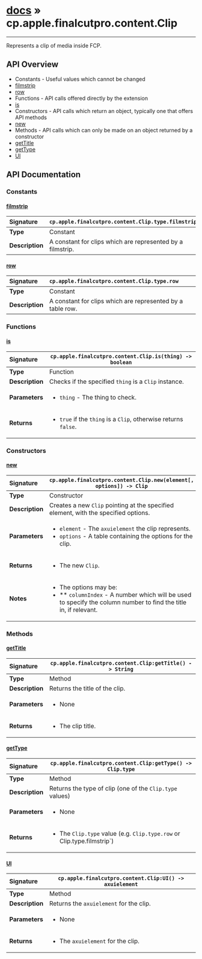 # [docs](index.md) » cp.apple.finalcutpro.content.Clip
---

Represents a clip of media inside FCP.

## API Overview
* Constants - Useful values which cannot be changed
 * [filmstrip](#filmstrip)
 * [row](#row)
* Functions - API calls offered directly by the extension
 * [is](#is)
* Constructors - API calls which return an object, typically one that offers API methods
 * [new](#new)
* Methods - API calls which can only be made on an object returned by a constructor
 * [getTitle](#gettitle)
 * [getType](#gettype)
 * [UI](#ui)

## API Documentation

### Constants

#### [filmstrip](#filmstrip)
| <span style="float: left;">**Signature**</span> | <span style="float: left;">`cp.apple.finalcutpro.content.Clip.type.filmstrip` </span>                                                          |
| -----------------------------------------------------|---------------------------------------------------------------------------------------------------------|
| **Type**                                             | Constant                                                                                         |
| **Description**                                      | A constant for clips which are represented by a filmstrip.                                                                                         |

#### [row](#row)
| <span style="float: left;">**Signature**</span> | <span style="float: left;">`cp.apple.finalcutpro.content.Clip.type.row` </span>                                                          |
| -----------------------------------------------------|---------------------------------------------------------------------------------------------------------|
| **Type**                                             | Constant                                                                                         |
| **Description**                                      | A constant for clips which are represented by a table row.                                                                                         |

### Functions

#### [is](#is)
| <span style="float: left;">**Signature**</span> | <span style="float: left;">`cp.apple.finalcutpro.content.Clip.is(thing) -> boolean` </span>                                                          |
| -----------------------------------------------------|---------------------------------------------------------------------------------------------------------|
| **Type**                                             | Function                                                                                         |
| **Description**                                      | Checks if the specified `thing` is a `Clip` instance.                                                                                         |
| **Parameters**                                       | <ul><li>`thing`	- The thing to check.</li></ul> |
| **Returns**                                          | <ul><li>`true` if the `thing` is a `Clip`, otherwise returns `false`.</li></ul>          |

### Constructors

#### [new](#new)
| <span style="float: left;">**Signature**</span> | <span style="float: left;">`cp.apple.finalcutpro.content.Clip.new(element[, options]) -> Clip` </span>                                                          |
| -----------------------------------------------------|---------------------------------------------------------------------------------------------------------|
| **Type**                                             | Constructor                                                                                         |
| **Description**                                      | Creates a new `Clip` pointing at the specified element, with the specified options.                                                                                         |
| **Parameters**                                       | <ul><li>`element`		- The `axuielement` the clip represents.</li><li>`options`		- A table containing the options for the clip.</li></ul> |
| **Returns**                                          | <ul><li>The new `Clip`.</li></ul>          |
| **Notes**                                            | <ul><li>The options may be:</li><li> ** `columnIndex`	- A number which will be used to specify the column number to find the title in, if relevant.</li></ul>                |

### Methods

#### [getTitle](#gettitle)
| <span style="float: left;">**Signature**</span> | <span style="float: left;">`cp.apple.finalcutpro.content.Clip:getTitle() -> String` </span>                                                          |
| -----------------------------------------------------|---------------------------------------------------------------------------------------------------------|
| **Type**                                             | Method                                                                                         |
| **Description**                                      | Returns the title of the clip.                                                                                         |
| **Parameters**                                       | <ul><li>None</li></ul> |
| **Returns**                                          | <ul><li>The clip title.</li></ul>          |

#### [getType](#gettype)
| <span style="float: left;">**Signature**</span> | <span style="float: left;">`cp.apple.finalcutpro.content.Clip:getType() -> Clip.type` </span>                                                          |
| -----------------------------------------------------|---------------------------------------------------------------------------------------------------------|
| **Type**                                             | Method                                                                                         |
| **Description**                                      | Returns the type of clip (one of the `Clip.type` values)                                                                                         |
| **Parameters**                                       | <ul><li>None</li></ul> |
| **Returns**                                          | <ul><li>The `Clip.type` value (e.g. `Clip.type.row` or Clip.type.filmstrip`)</li></ul>          |

#### [UI](#ui)
| <span style="float: left;">**Signature**</span> | <span style="float: left;">`cp.apple.finalcutpro.content.Clip:UI() -> axuielement` </span>                                                          |
| -----------------------------------------------------|---------------------------------------------------------------------------------------------------------|
| **Type**                                             | Method                                                                                         |
| **Description**                                      | Returns the `axuielement` for the clip.                                                                                         |
| **Parameters**                                       | <ul><li>None</li></ul> |
| **Returns**                                          | <ul><li>The `axuielement` for the clip.</li></ul>          |

